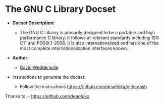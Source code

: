 The GNU C Library Docset
========================

- __Docset Description:__
    - The GNU C Library is primarily designed to be a portable and high performance C library. It follows all relevant standards including ISO C11 and POSIX.1-2008. It is also internationalized and has one of the most complete internationalization interfaces known.

- __Author:__
    - [David Wedderwille](https://github.com/davidwed)

- Instructions to generate the docset:
	- Follow the instructions https://github.com/deadloko/glibcdash

Thanks to:
	- https://github.com/deadloko